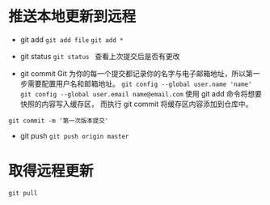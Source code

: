 推送本地更新到远程
====

+ git add
`git add file`
`git add *`

+ git status
`git status `
查看上次提交后是否有更改

+ git commit
Git 为你的每一个提交都记录你的名字与电子邮箱地址，所以第一步需要配置用户名和邮箱地址。
`git config --global user.name 'name'`
`git config --global user.email name@email.com`
使用 git add 命令将想要快照的内容写入缓存区， 而执行 git commit 将缓存区内容添加到仓库中。

`git commit -m '第一次版本提交'`

+ git push
    `git push origin master`

取得远程更新
====
`git pull`
